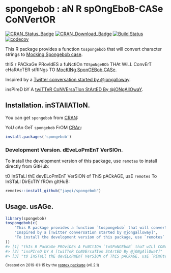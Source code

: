 # spongebob : aN R spOngEboB-CASe CoNVertOR

[![CRAN\_Status\_Badge](https://www.r-pkg.org/badges/version-last-release/spongebob)](https://cran.r-project.org/package=spongebob) [![CRAN\_Download\_Badge](https://cranlogs.r-pkg.org/badges/grand-total/spongebob)](https://cran.r-project.org/package=spongebob) [![Build Status](https://travis-ci.org/jayqi/spongebob.svg?branch=master)](https://travis-ci.org/jayqi/spongebob) [![codecov](https://codecov.io/gh/jayqi/spongebob/branch/master/graph/badge.svg)](https://codecov.io/gh/jayqi/spongebob)

This R package provides a function `tospongebob` that will convert character strings to [Mocking Spongebob case](https://knowyourmeme.com/memes/mocking-spongebob).

thIS r PACkaGe PRovIdES a fuNctiOn `TOSpoNgeBOb` THAt WiLL ConvErT cHaRAcTER stRINgs TO [MocKINg SponGEBob CASe](https://knowyourmeme.com/memes/mocking-spongebob).

Inspired by a [Twitter conversation started by @jongalloway](https://twitter.com/jongalloway/status/1075889210714816512).

insPIreD bY A [twiTTeR CoNVErsaTIon StArtED By @jONgAllOwaY](https://twitter.com/jongalloway/status/1075889210714816512).

## Installation. inSTAllATIoN.

You can get `spongebob` from [CRAN](https://CRAN.R-project.org/package=spongebob):

YoU cAn GeT `spongebob` FrOM [CRAn](https://CRAN.R-project.org/package=spongebob):

``` r
install.packages('spongebob')
```

### Development Version. dEveLoPmEnT VerSIOn.

To install the development version of this package, use `remotes` to install directly from GitHub:

tO InSTaLl thE devELoPmEnT VerSiON of ThiS pACkAGE, usE `remotes` To InSTaLl DirEcTlY fROm gItHuB:

``` r
remotes::install_github("jayqi/spongebob")
```

## Usage. usAGe.

``` r
library(spongebob)
tospongebob(c(
    "This R package provides a function `tospongebob` that will convert character strings to [Mocking Spongebob case]",
    "Inspired by a [Twitter conversation started by @jongalloway]",
    "To install the development version of this package, use `remotes` to install directly from GitHub:"
))
#> [1] "thIs R PacKaGe PROviDEs A FuNCtIOn `toSPoNGEboB` thaT wILl CONvErT CharACTeR stRiNgS tO [MOckInG SponGEboB CasE]"
#> [2] "insPIreD bY A [twiTTeR CoNVErsaTIon StArtED By @jONgAllOwaY]"
#> [3] "tO InSTaLl thE devELoPmEnT VerSiON of ThiS pACkAGE, usE `REmOteS` To InSTaLl DirEcTlY fROm gItHuB:"
```
<sup>Created on 2019-01-15 by the [reprex package](https://reprex.tidyverse.org) (v0.2.1)</sup>
